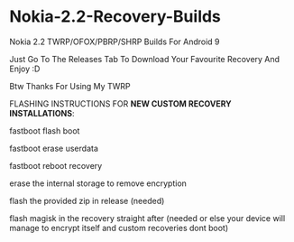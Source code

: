 # Nokia-2.2-Recovery-Builds

Nokia 2.2 TWRP/OFOX/PBRP/SHRP Builds For Android 9

Just Go To The Releases Tab To Download Your Favourite Recovery And Enjoy :D

Btw Thanks For Using My TWRP


FLASHING INSTRUCTIONS FOR ****NEW CUSTOM RECOVERY INSTALLATIONS****:

fastboot flash boot <recovery image here>
  
fastboot erase userdata
  
fastboot reboot recovery
  
erase the internal storage to remove encryption
  
flash the provided zip in release (needed)

flash magisk in the recovery straight after (needed or else your device will manage to encrypt itself and custom recoveries dont boot)
